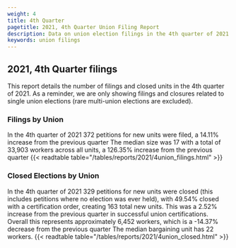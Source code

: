 ```yaml
---
weight: 4
title: 4th Quarter
pagetitle: 2021, 4th Quarter Union Filing Report
description: Data on union election filings in the 4th quarter of 2021
keywords: union filings
---
```


## 2021, 4th Quarter filings

This report details the number of filings and closed units in the 4th quarter of 2021. As a reminder, we are only showing filings and closures related to single union elections (rare multi-union elections are excluded).

### Filings by Union
In the 4th quarter of 2021 372 petitions for new units were filed, a 14.11% increase from the previous quarter The median size was 17 with a total of 33,903 workers across all units, a 126.35% increase from the previous quarter
{{< readtable table="/tables/reports/2021/4union_filings.html" >}}

### Closed Elections by Union
In the 4th quarter of 2021 329 petitions for new units were closed (this includes petitions where no election was ever held), with 49.54% closed with a certification order, creating 163 total new units. This was a 2.52% increase from the previous quarter in successful union certifications. Overall this represents approximately 6,452 workers, which is a -14.37% decrease from the previous quarter The median bargaining unit has 22 workers.
{{< readtable table="/tables/reports/2021/4union_closed.html" >}}
